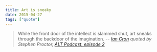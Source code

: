 ```yaml
---
title: Art is sneaky
date: 2015-04-27
tags: ["quote"]
---
```


> While the front door of the intellect is slammed shut, art sneaks through the backdoor of the imagination.
> <cite>-- [Ian Cron][1] quoted by Stephen Proctor, [ALT Podcast, episode 2][2]</cite>

[1]: http://iancron.com/
[2]: http://illuminate.us/alt-ep2-tony-anderson/
